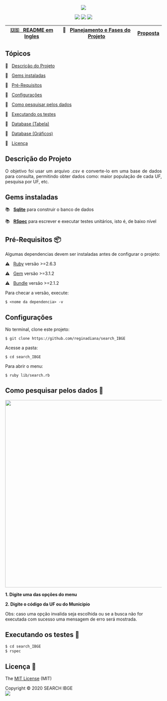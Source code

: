 <p align="center">
  <img src="https://user-images.githubusercontent.com/46378210/84443430-f7ce3b00-ac15-11ea-946b-9937fe8042ab.png">
</p>

<p align="center">
  <img src="https://img.shields.io/apm/l/vim-mode?color=green&label=license&logo=license&logoColor=green&style=for-the-badge"/>
  <img src="http://img.shields.io/static/v1?label=Ruby&message=2.6.3&color=red&style=for-the-badge&logo=ruby"/>
  <img src="http://img.shields.io/static/v1?label=STATUS&message=IN%20PROGRESSS&color=ORANGE&style=for-the-badge">
</p>

| [:us: &nbsp; README em Ingles](https://github.com/reginadiana/search_IBGE/blob/master/README-us.md) | :memo: &nbsp;&nbsp;[Planejamento e Fases do Projeto](https://github.com/reginadiana/search_IBGE/wiki/Search-IBGE---Planejamento----Menu) | [Proposta](https://github.com/reginadiana/search_IBGE/blob/master/desafio_-_treinadev.pdf) |
| :------: | :------: | :------: |

## Tópicos

:small_orange_diamond: &nbsp; [Descrição do Projeto](#descrição-do-projeto)

:small_orange_diamond: &nbsp; [Gems instaladas](#gems-instaladas)

:small_orange_diamond: &nbsp; [Pré-Requisitos](#pré-requisitos-package) 

:small_orange_diamond: &nbsp; [Configurações](#configurações)

:small_orange_diamond: &nbsp; [Como pesquisar pelos dados](#como-pesquisar-pelos-dados-mag_right)

:small_orange_diamond: &nbsp; [Executando os testes](#executando-os-testes-memo) 

:small_orange_diamond: &nbsp; [Database (Tabela)](#database-tabela-bookmark_tabs)

:small_orange_diamond: &nbsp; [Database (Gráficos)](#database-gráficos-bar_chart)

:small_orange_diamond: &nbsp; [Licença](#licença-trident)

## Descrição do Projeto

<p align="justify">
    O objetivo foi usar um arquivo .csv e converte-lo em uma base de dados para consulta, permitindo obter dados como: maior população de cada UF, pesquisa por UF, etc. 
</p>

## Gems instaladas

:books: &nbsp; [**Sqlite**](https://rubygems.org/gems/pg/versions/0.18.4?locale=pt-BR) para construir o banco de dados 

:books: &nbsp; [**RSpec**](https://github.com/rspec/rspec-rails) para escrever e executar testes unitários, isto é, de baixo nível 

## Pré-Requisitos :package:

Algumas dependencias devem ser instaladas antes de configurar o projeto:

:warning: &nbsp; [Ruby](https://www.ruby-lang.org/pt/documentation/installation/) versão >=2.6.3

:warning: &nbsp; [Gem](https://rubygems.org/pages/download?locale=pt-BR) versão >=3.1.2

:warning: &nbsp; [Bundle](https://bundler.io/man/bundle-install.1.html) versão >=2.1.2

Para checar a versão, execute:
```
$ <nome da dependencia> -v
```
## Configurações

No terminal, clone este projeto:
```
$ git clone https://github.com/reginadiana/search_IBGE
```
Acesse a pasta:
```
$ cd search_IBGE
```
Para abrir o menu:
```
$ ruby lib/search.rb
```

## Como pesquisar pelos dados :mag_right:

<p align="center">
  <img src="https://user-images.githubusercontent.com/46378210/85049538-2b0b4f80-b16b-11ea-9597-f234f8461642.jpg" width="600"/>
</p>

**1. Digite uma das opções do menu**

**2. Digite o código da UF ou do Municipio**

Obs: caso uma opção invalida seja escolhida ou se a busca não for executada com sucesso uma mensagem de erro será mostrada.

## Executando os testes :memo:

```ruby
$ cd search_IBGE
$ rspec 
```

## Licença :trident:

The [MIT License](https://github.com/reginadiana/search_IBGE/blob/master/LICENSE) (MIT)

Copyright :copyright: 2020 SEARCH IBGE
<br/>
<img src="https://badges.frapsoft.com/os/v1/open-source.svg?v=102"/>
